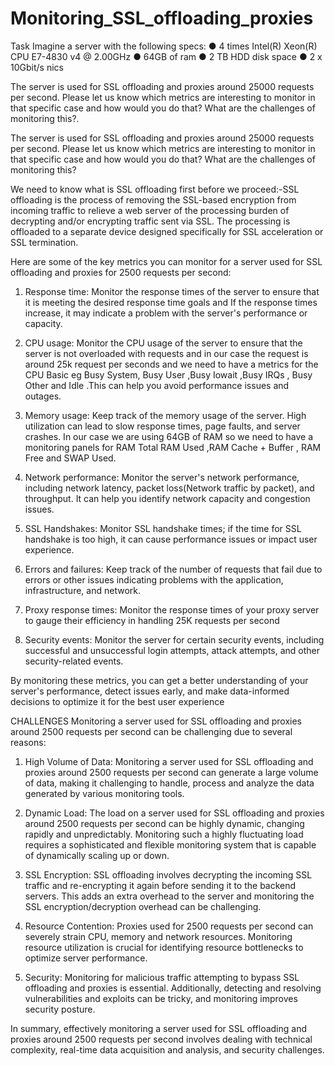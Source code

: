 # Monitoring_SSL_offloading_proxies
Task
 Imagine a server with the following specs:
● 4 times Intel(R) Xeon(R) CPU E7-4830 v4 @ 2.00GHz
● 64GB of ram
● 2 TB HDD disk space
● 2 x 10Gbit/s nics

The server is used for SSL offloading and proxies around 25000 requests per
second. Please let us know which metrics are interesting to monitor in that specific
case and how would you do that? What are the challenges of monitoring this?.

The server is used for SSL offloading and proxies around 25000 requests per
second. Please let us know which metrics are interesting to monitor in that specific
case and how would you do that? What are the challenges of monitoring this?

We need to know what is SSL offloading first before we proceed:-SSL offloading is the process of removing the SSL-based encryption from incoming traffic to relieve a web server of the processing burden of decrypting and/or encrypting traffic sent via SSL. The processing is offloaded to a separate device designed specifically for SSL acceleration or SSL termination.

Here are some of the key metrics you can monitor for a server used for SSL offloading and proxies for 2500 requests per second:

1. Response time: Monitor the response times of the server to ensure that it is meeting the desired response time goals and If the response times increase, it may indicate a problem with the server's performance or capacity.

2. CPU usage: Monitor the CPU usage of the server to ensure that the server is not overloaded with requests and in our case the request is around 25k request per seconds  and we need to have a metrics for the CPU Basic eg Busy System, Busy User ,Busy Iowait ,Busy IRQs , Busy Other and Idle .This can help you avoid performance issues and outages.
 
3. Memory usage: Keep track of the memory usage of the server. High utilization can lead to slow response times, page faults, and server crashes. In our case we are using 64GB of RAM so we need to have a monitoring panels for RAM Total RAM Used ,RAM Cache + Buffer , RAM Free and SWAP Used.

4. Network performance: Monitor the server's network performance, including network latency, packet loss(Network traffic by packet), and throughput. It can help you identify network capacity and congestion issues.
 
5. SSL Handshakes: Monitor SSL  handshake times; if the time for SSL handshake is too high, it can cause performance issues or impact user experience.

6. Errors and failures: Keep track of the number of requests that fail due to errors or other issues indicating problems with the application, infrastructure, and network.

7. Proxy response times: Monitor the response times of your proxy server to gauge their efficiency in handling 25K requests per second

8. Security events: Monitor the server for certain security events, including successful and unsuccessful login attempts, attack attempts, and other security-related events.

By monitoring these metrics, you can get a better understanding of your server's performance, detect issues early, and make data-informed decisions to optimize it for the best user experience


CHALLENGES
Monitoring a server used for SSL offloading and proxies around 2500 requests per second can be challenging due to several reasons:

1. High Volume of Data: Monitoring a server used for SSL offloading and proxies around 2500 requests per second can generate a large volume of data, making it challenging to handle, process and analyze the data generated by various monitoring tools.

2. Dynamic Load: The load on a server used for SSL offloading and proxies around 2500 requests per second can be highly dynamic, changing rapidly and unpredictably. Monitoring such a highly fluctuating load requires a sophisticated and flexible monitoring system that is capable of dynamically scaling up or down.

3. SSL Encryption: SSL offloading involves decrypting the incoming SSL traffic and re-encrypting it again before sending it to the backend servers. This adds an extra overhead to the server and monitoring the SSL encryption/decryption overhead can be challenging.

4. Resource Contention: Proxies used for 2500 requests per second can severely strain CPU, memory and network resources. Monitoring resource utilization is crucial for identifying resource bottlenecks to optimize server performance.

5. Security: Monitoring for malicious traffic attempting to bypass SSL offloading and proxies is essential. Additionally, detecting and resolving vulnerabilities and exploits can be tricky, and monitoring improves security posture.

In summary, effectively monitoring a server used for SSL offloading and proxies around 2500 requests per second involves dealing with technical complexity, real-time data acquisition and analysis, and security challenges.




